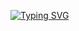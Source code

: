 

<!--
**Theophile-Dcn/Theophile-Dcn** is a ✨ _special_ ✨ repository because its `README.md` (this file) appears on your GitHub profile.

Here are some ideas to get you started:

- 🔭 I’m currently working on ...
- 🌱 I’m currently learning ...
- 👯 I’m looking to collaborate on ...
- 🤔 I’m looking for help with ...
- 💬 Ask me about ...
- 📫 How to reach me: ...
- 😄 Pronouns: ...
- ⚡ Fun fact: ...
-->
[![Typing SVG](https://readme-typing-svg.demolab.com?font=Fira+Code&size=25&pause=1000&center=true&random=false&width=435&lines=Hello+there+%F0%9F%91%8B%F0%9F%8F%BC;I%E2%80%99m+Th%C3%A9ophile+Ducournau+%F0%9F%92%BB%F0%9F%96%B1%EF%B8%8F;Nice+to+meet+you)](https://git.io/typing-svg)

